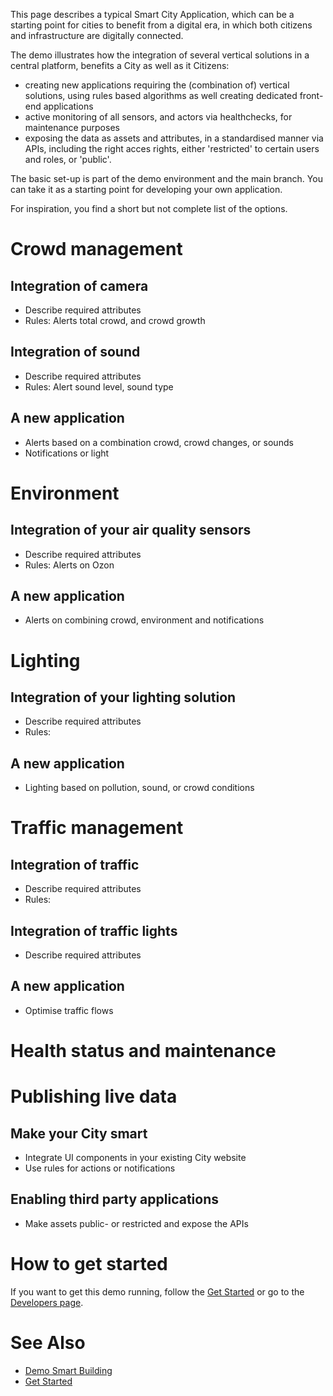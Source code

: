 This page describes a typical Smart City Application, which can be a starting point for cities to benefit from a digital era, in which both citizens and infrastructure are digitally connected. 

The demo illustrates how the integration of several vertical solutions in a central platform, benefits a City as well as it Citizens:
* creating new applications requiring the (combination of) vertical solutions, using rules based algorithms as well creating dedicated front-end applications
* active monitoring of all sensors, and actors via healthchecks, for maintenance purposes
* exposing the data as assets and attributes, in a standardised manner via APIs, including the right acces rights, either 'restricted' to certain users and roles, or 'public'.

The basic set-up is part of the demo environment and the main branch. You can take it as a starting point for developing your own application.

For inspiration, you find a short but not complete list of the options. 

# Crowd management

## Integration of camera

* Describe required attributes
* Rules: Alerts total crowd, and crowd growth

## Integration of sound

* Describe required attributes
* Rules: Alert sound level, sound type

## A new application

* Alerts based on a combination crowd, crowd changes, or sounds
* Notifications or light

# Environment

## Integration of your air quality sensors

* Describe required attributes
* Rules: Alerts on Ozon

## A new application

* Alerts on combining crowd, environment and notifications

# Lighting

## Integration of your lighting solution

* Describe required attributes
* Rules:

## A new application

* Lighting based on pollution, sound, or crowd conditions

# Traffic management

## Integration of traffic

* Describe required attributes
* Rules:

## Integration of traffic lights

* Describe required attributes

## A new application

* Optimise traffic flows

# Health status and maintenance

# Publishing live data

## Make your City smart

* Integrate UI components in your existing City website
* Use rules for actions or notifications

## Enabling third party applications 

* Make assets public- or restricted and expose the APIs

# How to get started

If you want to get this demo running, follow the [Get Started](https://openremote.io/get-started-manager/) or go to the [Developers page](https://openremote.io/developers/).

# See Also
- [Demo Smart Building](Demo-Smart-Building)
- [Get Started](https://openremote.io/get-started-manager/)